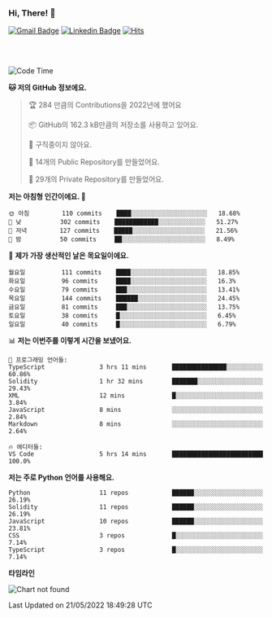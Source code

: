 ### Hi, There! 👋


[![Gmail Badge](https://img.shields.io/badge/-725psh@gmail.com-c14438?style=flat&logo=Gmail&logoColor=white&link=mailto:725psh@gmail.com)](mailto:725psh@gmail.com) 
[![Linkedin Badge](https://img.shields.io/badge/-soohanpark-0072b1?style=flat&logo=Linkedin&logoColor=white&link=https://www.linkedin.com/in/soohanpark/)](https://www.linkedin.com/in/soohanpark/) 
[![Hits](https://hits.seeyoufarm.com/api/count/incr/badge.svg?url=https%3A%2F%2Fgithub.com%2FSoohan-Park&count_bg=%23000000&title_bg=%23828282&icon=gradle.svg&icon_color=%23FFFFFF&title=Visited&edge_flat=false)](https://hits.seeyoufarm.com)  

<br />
<br />

<!--START_SECTION:waka-->
![Code Time](http://img.shields.io/badge/Code%20Time-0%20secs-blue)

**🐱 저의 GitHub 정보에요.** 

> 🏆 284 만큼의 Contributions을 2022년에 했어요
 > 
> 📦 GitHub의 162.3 kB만큼의 저장소를 사용하고 있어요. 
 > 
> 🚫 구직중이지 않아요.
 > 
> 📜 14개의 Public Repository를 만들었어요. 
 > 
> 🔑 29개의 Private Repository를 만들었어요.  
 > 
**저는 아침형 인간이에요. 🐤** 

```text
🌞 아침         110 commits    ████░░░░░░░░░░░░░░░░░░░░░   18.68% 
🌆 낮　         302 commits    ████████████░░░░░░░░░░░░░   51.27% 
🌃 저녁         127 commits    █████░░░░░░░░░░░░░░░░░░░░   21.56% 
🌙 밤　         50 commits     ██░░░░░░░░░░░░░░░░░░░░░░░   8.49%

```
📅 **제가 가장 생산적인 날은 목요일이에요.** 

```text
월요일          111 commits    ████░░░░░░░░░░░░░░░░░░░░░   18.85% 
화요일          96 commits     ████░░░░░░░░░░░░░░░░░░░░░   16.3% 
수요일          79 commits     ███░░░░░░░░░░░░░░░░░░░░░░   13.41% 
목요일          144 commits    ██████░░░░░░░░░░░░░░░░░░░   24.45% 
금요일          81 commits     ███░░░░░░░░░░░░░░░░░░░░░░   13.75% 
토요일          38 commits     █░░░░░░░░░░░░░░░░░░░░░░░░   6.45% 
일요일          40 commits     █░░░░░░░░░░░░░░░░░░░░░░░░   6.79%

```


📊 **저는 이번주를 이렇게 시간을 보냈어요.** 

```text
💬 프로그래밍 언어들: 
TypeScript               3 hrs 11 mins       ███████████████░░░░░░░░░░   60.86% 
Solidity                 1 hr 32 mins        ███████░░░░░░░░░░░░░░░░░░   29.43% 
XML                      12 mins             █░░░░░░░░░░░░░░░░░░░░░░░░   3.84% 
JavaScript               8 mins              ░░░░░░░░░░░░░░░░░░░░░░░░░   2.84% 
Markdown                 8 mins              ░░░░░░░░░░░░░░░░░░░░░░░░░   2.64%

🔥 에디터들: 
VS Code                  5 hrs 14 mins       █████████████████████████   100.0%

```

**저는 주로 Python 언어를 사용해요.** 

```text
Python                   11 repos            ██████░░░░░░░░░░░░░░░░░░░   26.19% 
Solidity                 11 repos            ██████░░░░░░░░░░░░░░░░░░░   26.19% 
JavaScript               10 repos            ██████░░░░░░░░░░░░░░░░░░░   23.81% 
CSS                      3 repos             █░░░░░░░░░░░░░░░░░░░░░░░░   7.14% 
TypeScript               3 repos             █░░░░░░░░░░░░░░░░░░░░░░░░   7.14%

```


**타임라인**

![Chart not found](https://raw.githubusercontent.com/Soohan-Park/Soohan-Park/master/charts/bar_graph.png) 


 Last Updated on 21/05/2022 18:49:28 UTC
<!--END_SECTION:waka-->
